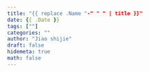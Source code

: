 ```yaml
---
title: "{{ replace .Name "-" " " | title }}"
date: {{ .Date }}
tags: [""]
categories: ""
author: "Jiao shijie"
draft: false
hidemeta: true
math: false
---
```

